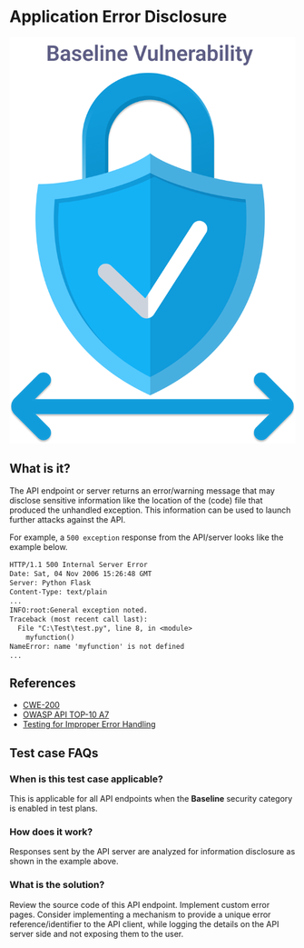 
# Application Error Disclosure
![Application Error Disclosure](../assets/baseline/baseline-vuln.svg)

## What is it?
The API endpoint or server returns an error/warning message that may disclose sensitive information like the location of the (code) file that produced the unhandled exception. This information can be used to launch further attacks against the API.

For example, a `500 exception` response from the API/server looks like the example below.

```
HTTP/1.1 500 Internal Server Error
Date: Sat, 04 Nov 2006 15:26:48 GMT
Server: Python Flask
Content-Type: text/plain
...
INFO:root:General exception noted.
Traceback (most recent call last):
  File "C:\Test\test.py", line 8, in <module>
    myfunction()
NameError: name 'myfunction' is not defined
...
```

## References
- [CWE-200](https://cwe.mitre.org/data/definitions/200.html)
- [OWASP API TOP-10 A7](https://github.com/OWASP/API-Security/blob/master/2019/en/src/0xa7-security-misconfiguration.md)  
- [Testing for Improper Error Handling](https://owasp.org/www-project-web-security-testing-guide/v42/4-Web_Application_Security_Testing/08-Testing_for_Error_Handling/01-Testing_For_Improper_Error_Handling)


## Test case FAQs
### When is this test case applicable?
This is applicable for all API endpoints when the **Baseline** security category is enabled in test plans.

### How does it work?
Responses sent by the API server are analyzed for information disclosure as shown in the example above.

### What is the solution?
Review the source code of this API endpoint. Implement custom error pages. Consider implementing a mechanism to provide a unique error reference/identifier to the API client, while logging the details on the API server side and not exposing them to the user.
